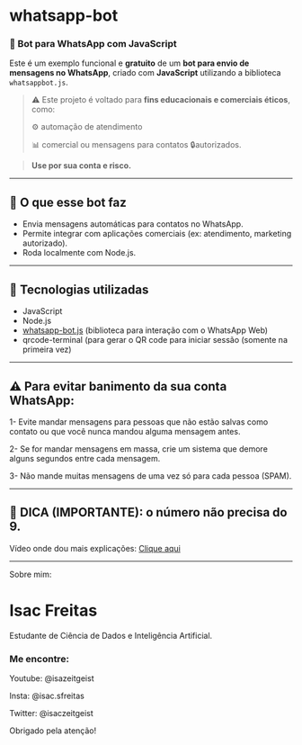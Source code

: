 # whatsapp-bot
### 🤖 Bot para WhatsApp com JavaScript

Este é um exemplo funcional e **gratuito** de um **bot para envio de mensagens no WhatsApp**, criado com **JavaScript** utilizando a biblioteca `whatsappbot.js`.

> ⚠️ Este projeto é voltado para **fins educacionais e comerciais éticos**, como:
>
>
>
>
> ⚙️ automação de atendimento
>
>
>
>
> 📊 comercial ou mensagens para contatos 🔒autorizados.






> **Use por sua conta e risco.**
> 
---

## 🚀 O que esse bot faz

- Envia mensagens automáticas para contatos no WhatsApp.
- Permite integrar com aplicações comerciais (ex: atendimento, marketing autorizado).
- Roda localmente com Node.js.

---

## 🧠 Tecnologias utilizadas

- JavaScript
- Node.js
- [whatsapp-bot.js](https://www.npmjs.com/package/whatsappbot.js) (biblioteca para interação com o WhatsApp Web)
- qrcode-terminal (para gerar o QR code para iniciar sessão (somente na primeira vez)

---

## ⚠️ Para evitar banimento da sua conta WhatsApp:



1- Evite mandar mensagens para pessoas que não estão salvas como contato ou que você nunca mandou alguma mensagem antes.



2- Se for mandar mensagens em massa, crie um sistema que demore alguns segundos entre cada mensagem.



3- Não mande muitas mensagens de uma vez só para cada pessoa (SPAM).



---

## 👀 DICA (IMPORTANTE): o número não precisa do 9.

Vídeo onde dou mais explicações:  [Clique aqui](https://youtu.be/vsmnOTSONUg?si=4FsLZ0xE60skf8Rw)

--------------------------
Sobre mim:




# Isac Freitas





Estudante de Ciência de Dados e Inteligência Artificial.




### Me encontre:



Youtube: @isazeitgeist



Insta: @isac.sfreitas



Twitter: @isaczeitgeist




Obrigado pela atenção!
